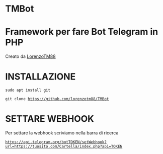 # TMBot
# Framework per fare Bot Telegram in PHP
Creato da <a href="https://t.me/LorenzoTM88">LorenzoTM88</a>

# INSTALLAZIONE
<code>sudo apt install git</code>

<code>git clone https://github.com/lorenzotm88/TMBot</code>

# SETTARE WEBHOOK
Per settare la webhook scriviamo nella barra di ricerca

<code>https://api.telegram.org/botTOKEN/setWebhook?url=https://tuosito.com/Cartella/index.php?api=TOKEN

